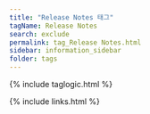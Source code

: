 ```yaml
---
title: "Release Notes 태그"
tagName: Release Notes
search: exclude
permalink: tag_Release Notes.html
sidebar: information_sidebar
folder: tags
---
```

{% include taglogic.html %}

{% include links.html %}
